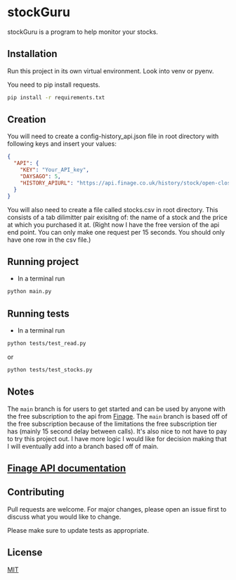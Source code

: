 # stockGuru

stockGuru is a program to help monitor your stocks.

## Installation

Run this project in its own virtual environment. Look into venv or pyenv.

You need to pip install requests.

```bash
pip install -r requirements.txt
```

## Creation

You will need to create a config-history_api.json file in root directory with following keys and insert your values:

```json
{
  "API": {
    "KEY": "Your_API_key",
    "DAYSAGO": 5,
    "HISTORY_APIURL": "https://api.finage.co.uk/history/stock/open-close"
  }
}
```

You will also need to create a file called stocks.csv in root directory. This consists of a tab dilimitter pair exisitng of: the name of a stock and the price at which you purchased it at. (Right now I have the free version of the api end point. You can only make one request per 15 seconds. You should only have one row in the csv file.)

## Running project

- In a terminal run

```bash
python main.py
```

## Running tests

- In a terminal run

```bash
python tests/test_read.py
```

or

```bash
python tests/test_stocks.py
```

## Notes

The `main` branch is for users to get started and can be used by anyone with the free subscription to the api from [Finage](https://finage.co.uk/#pricing). The `main` branch is based off of the free subscription because of the limitations the free subscription tier has (mainly 15 second delay between calls). It's also nice to not have to pay to try this project out. I have more logic I would like for decision making that I will eventually add into a branch based off of main.

## [Finage API documentation](https://finage.co.uk/docs/api/us-stock-historical-end-of-day-data)

## Contributing

Pull requests are welcome. For major changes, please open an issue first to discuss what you would like to change.

Please make sure to update tests as appropriate.

## License

[MIT](https://choosealicense.com/licenses/mit/)
